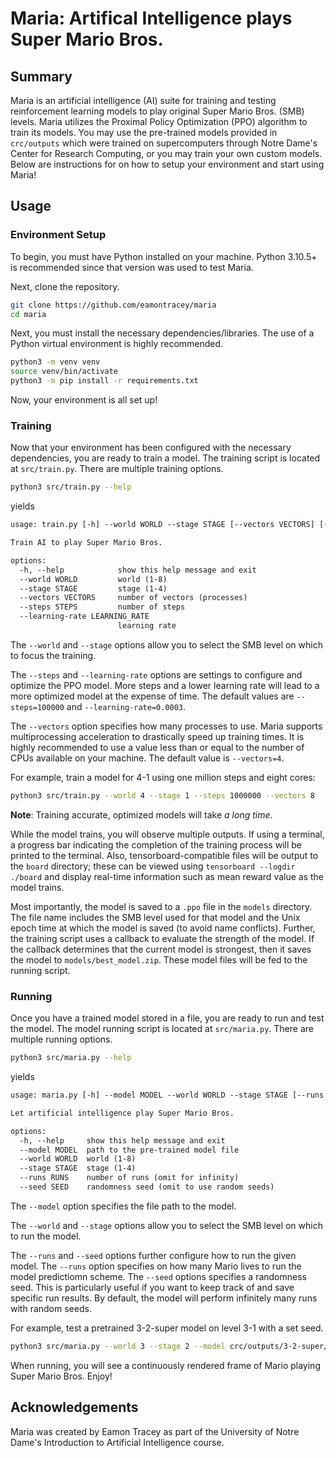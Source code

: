 # Maria: Artifical Intelligence plays Super Mario Bros.

## Summary

Maria is an artificial intelligence (AI) suite for training and testing reinforcement learning models to play original Super Mario Bros. (SMB) levels. Maria utilizes the Proximal Policy Optimization (PPO) algorithm to train its models. You may use the pre-trained models provided in `crc/outputs` which were trained on supercomputers through Notre Dame's Center for Research Computing, or you may train your own custom models. Below are instructions for on how to setup your environment and start using Maria!

## Usage

### Environment Setup

To begin, you must have Python installed on your  machine. Python 3.10.5+ is recommended since that version was used to test Maria.

Next, clone the repository.
```bash
git clone https://github.com/eamontracey/maria
cd maria
```

Next, you must install the necessary dependencies/libraries. The use of a Python virtual environment is highly recommended.
```bash
python3 -m venv venv
source venv/bin/activate
python3 -m pip install -r requirements.txt
```

Now, your environment is all set up!

### Training

Now that your environment has been configured with the necessary dependencies, you are ready to train a model. The training script is located at `src/train.py`. There are multiple training options.
```bash
python3 src/train.py --help
```
yields
```txt
usage: train.py [-h] --world WORLD --stage STAGE [--vectors VECTORS] [--steps STEPS] [--learning-rate LEARNING_RATE]

Train AI to play Super Mario Bros.

options:
  -h, --help            show this help message and exit
  --world WORLD         world (1-8)
  --stage STAGE         stage (1-4)
  --vectors VECTORS     number of vectors (processes)
  --steps STEPS         number of steps
  --learning-rate LEARNING_RATE
                        learning rate
```
The `--world` and `--stage` options allow you to select the SMB level on which to focus the training.

The `--steps` and `--learning-rate` options are settings to configure and optimize the PPO model. More steps and a lower learning rate will lead to a more optimized model at the expense of time. The default values are `--steps=100000` and `--learning-rate=0.0003`.

The `--vectors` option specifies how many processes to use. Maria supports multiprocessing acceleration to drastically speed up training times. It is highly recommended to use a value less than or equal to the number of CPUs available on your machine. The default value is `--vectors=4`.

For example, train a model for 4-1 using one million steps and eight cores:
```bash
python3 src/train.py --world 4 --stage 1 --steps 1000000 --vectors 8
```
**Note**: Training accurate, optimized models will take *a long time*.

While the model trains, you will observe multiple outputs. If using a terminal, a progress bar indicating the completion of the training process will be printed to the terminal. Also, tensorboard-compatible files will be output to the `board` directory; these can be viewed using `tensorboard --logdir ./board` and display real-time information such as mean reward value as the model trains.

Most importantly, the model is saved to a `.ppo` file in the `models` directory. The file name includes the SMB level used for that model and the Unix epoch time at which the model is saved (to avoid name conflicts). Further, the training script uses a callback to evaluate the strength of the model. If the callback determines that the current model is strongest, then it saves the model to `models/best_model.zip`. These model files will be fed to the running script.

### Running

Once you have a trained model stored in a file, you are ready to run and test the model. The model running script is located at `src/maria.py`. There are multiple running options.
```bash
python3 src/maria.py --help
```
yields
```txt
usage: maria.py [-h] --model MODEL --world WORLD --stage STAGE [--runs RUNS] [--seed SEED]

Let artificial intelligence play Super Mario Bros.

options:
  -h, --help     show this help message and exit
  --model MODEL  path to the pre-trained model file
  --world WORLD  world (1-8)
  --stage STAGE  stage (1-4)
  --runs RUNS    number of runs (omit for infinity)
  --seed SEED    randomness seed (omit to use random seeds)
```
The `--model` option specifies the file path to the model.

The `--world` and `--stage` options allow you to select the SMB level on which to run the model.

The `--runs` and `--seed` options further configure how to run the given model. The `--runs` option specifies on how many Mario lives to run the model predictiomn scheme. The `--seed` options specifies a randomness seed. This is particularly useful if you want to keep track of and save specific run results. By default, the model will perform infinitely many runs with random seeds.

For example, test a pretrained 3-2-super model on level 3-1 with a set seed. 
```bash
python3 src/maria.py --world 3 --stage 2 --model crc/outputs/3-2-super/models/best_model.zip --seed 31
```

When running, you will see a continuously rendered frame of Mario playing Super Mario Bros. Enjoy!

## Acknowledgements

Maria was created by Eamon Tracey as part of the University of Notre Dame's Introduction to Artificial Intelligence course.